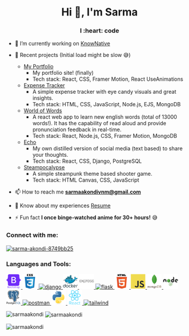 <h1 align="center">Hi 👋, I'm Sarma</h1>
<h3 align="center">I :heart: code</h3>

- 🔭 I’m currently working on [KnowNative](https://github.com/AbigailDawson/knownative)

- 🚀 Recent projects (Initial load might be slow 😅)
    - [My Portfolio](https://sarmaakondi.github.io/portfolio/all)
        - My portfolio site! (finally)
        - Tech stack: React, CSS, Framer Motion, React UseAnimations
    - [Expense Tracker](https://expense-tracker-c7dg.onrender.com)
        - A simple expense tracker with eye candy visuals and great insights.
        - Tech stack: HTML, CSS, JavaScript, Node.js, EJS, MongoDB
    - [World of Words](https://world-of-words-client.onrender.com)
        -  A react web app to learn new english words (total of 13000 words!). It has the capability of read aloud and provide pronunciation feedback in real-time.
        -  Tech stack: React, Node.js, CSS, Framer Motion, MongoDB
    - [Echo](https://echo-client-gry3.onrender.com)
        - My own distilled version of social media (text based) to share your thoughts.
        - Tech stack: React, CSS, Django, PostgreSQL
    - [Steampocalypse](https://sarmaakondi.github.io/project-1-steampocalypse/)
        - A simple steampunk theme based shooter game.
        - Tech stack: HTML Canvas, CSS, JavaScript

- 📫 How to reach me **sarmaakondivnm@gmail.com**

- 📄 Know about my experiences [Resume](https://drive.google.com/file/d/1wLqOgMxjb0snuY9nNVB8jaHqCyHgLLTO/view?usp=sharing)

- ⚡ Fun fact **I once binge-watched anime for 30+ hours!** 😅

<h3 align="left">Connect with me:</h3>
<p align="left">
<a href="https://linkedin.com/in/sarmaakondi" target="blank"><img align="center" src="https://raw.githubusercontent.com/rahuldkjain/github-profile-readme-generator/master/src/images/icons/Social/linked-in-alt.svg" alt="sarma-akondi-8749bb25" height="30" width="40" /></a>
</p>

<h3 align="left">Languages and Tools:</h3>
<p align="left"> <a href="https://getbootstrap.com" target="_blank" rel="noreferrer"> <img src="https://raw.githubusercontent.com/devicons/devicon/master/icons/bootstrap/bootstrap-plain-wordmark.svg" alt="bootstrap" width="40" height="40"/> </a> <a href="https://www.w3schools.com/css/" target="_blank" rel="noreferrer"> <img src="https://raw.githubusercontent.com/devicons/devicon/master/icons/css3/css3-original-wordmark.svg" alt="css3" width="40" height="40"/> </a> <a href="https://www.djangoproject.com/" target="_blank" rel="noreferrer"> <img src="https://cdn.worldvectorlogo.com/logos/django.svg" alt="django" width="40" height="40"/> </a> <a href="https://www.docker.com/" target="_blank" rel="noreferrer"> <img src="https://raw.githubusercontent.com/devicons/devicon/master/icons/docker/docker-original-wordmark.svg" alt="docker" width="40" height="40"/> </a> <a href="https://expressjs.com" target="_blank" rel="noreferrer"> <img src="https://raw.githubusercontent.com/devicons/devicon/master/icons/express/express-original-wordmark.svg" alt="express" width="40" height="40"/> </a> <a href="https://flask.palletsprojects.com/" target="_blank" rel="noreferrer"> <img src="https://www.vectorlogo.zone/logos/pocoo_flask/pocoo_flask-icon.svg" alt="flask" width="40" height="40"/> </a> <a href="https://www.w3.org/html/" target="_blank" rel="noreferrer"> <img src="https://raw.githubusercontent.com/devicons/devicon/master/icons/html5/html5-original-wordmark.svg" alt="html5" width="40" height="40"/> </a> <a href="https://developer.mozilla.org/en-US/docs/Web/JavaScript" target="_blank" rel="noreferrer"> <img src="https://raw.githubusercontent.com/devicons/devicon/master/icons/javascript/javascript-original.svg" alt="javascript" width="40" height="40"/> </a> <a href="https://www.mongodb.com/" target="_blank" rel="noreferrer"> <img src="https://raw.githubusercontent.com/devicons/devicon/master/icons/mongodb/mongodb-original-wordmark.svg" alt="mongodb" width="40" height="40"/> </a> <a href="https://nodejs.org" target="_blank" rel="noreferrer"> <img src="https://raw.githubusercontent.com/devicons/devicon/master/icons/nodejs/nodejs-original-wordmark.svg" alt="nodejs" width="40" height="40"/> </a> <a href="https://www.postgresql.org" target="_blank" rel="noreferrer"> <img src="https://raw.githubusercontent.com/devicons/devicon/master/icons/postgresql/postgresql-original-wordmark.svg" alt="postgresql" width="40" height="40"/> </a> <a href="https://postman.com" target="_blank" rel="noreferrer"> <img src="https://www.vectorlogo.zone/logos/getpostman/getpostman-icon.svg" alt="postman" width="40" height="40"/> </a> <a href="https://www.python.org" target="_blank" rel="noreferrer"> <img src="https://raw.githubusercontent.com/devicons/devicon/master/icons/python/python-original.svg" alt="python" width="40" height="40"/> </a> <a href="https://reactjs.org/" target="_blank" rel="noreferrer"> <img src="https://raw.githubusercontent.com/devicons/devicon/master/icons/react/react-original-wordmark.svg" alt="react" width="40" height="40"/> </a> <a href="https://tailwindcss.com/" target="_blank" rel="noreferrer"> <img src="https://www.vectorlogo.zone/logos/tailwindcss/tailwindcss-icon.svg" alt="tailwind" width="40" height="40"/> </a> </p>

<p><img align="left" src="https://github-readme-stats.vercel.app/api/top-langs?username=sarmaakondi&show_icons=true&locale=en&layout=compact" alt="sarmaakondi" /></p>

<p>&nbsp;<img align="center" src="https://github-readme-stats.vercel.app/api?username=sarmaakondi&show_icons=true&locale=en" alt="sarmaakondi" /></p>

<p><img align="center" src="https://github-readme-streak-stats.herokuapp.com/?user=sarmaakondi&" alt="sarmaakondi" /></p>
